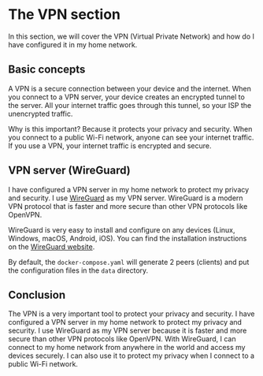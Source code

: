 # The VPN section

In this section, we will cover the VPN (Virtual Private Network) and how do I have configured it in my home network.

## Basic concepts

A VPN is a secure connection between your device and the internet. When you connect to a VPN server, your device creates an encrypted tunnel to the server. All your internet traffic goes through this tunnel, so your ISP the unencrypted traffic.

Why is this important? Because it protects your privacy and security. When you connect to a public Wi-Fi network, anyone can see your internet traffic. If you use a VPN, your internet traffic is encrypted and secure.

## VPN server (WireGuard)

I have configured a VPN server in my home network to protect my privacy and security. I use [WireGuard](https://www.wireguard.com/) as my VPN server. WireGuard is a modern VPN protocol that is faster and more secure than other VPN protocols like OpenVPN.

WireGuard is very easy to install and configure on any devices (Linux, Windows, macOS, Android, iOS). You can find the installation instructions on the [WireGuard website](https://www.wireguard.com/).

By default, the `docker-compose.yaml` will generate 2 peers (clients) and put the configuration files in the `data` directory.

## Conclusion

The VPN is a very important tool to protect your privacy and security. I have configured a VPN server in my home network to protect my privacy and security. I use WireGuard as my VPN server because it is faster and more secure than other VPN protocols like OpenVPN. With WireGuard, I can connect to my home network from anywhere in the world and access my devices securely. I can also use it to protect my privacy when I connect to a public Wi-Fi network.
